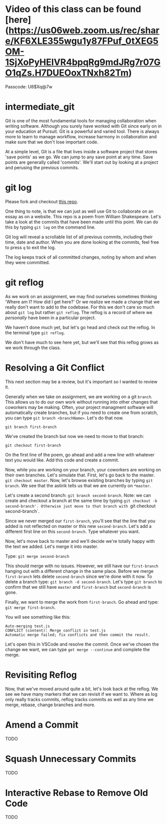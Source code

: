 # Video of this class can be found [here] (https://us06web.zoom.us/rec/share/KF6XLE355wgu1y87FPuf_0tXEG5OM-1SjXoPyHEIVR4bpqRg9mdJRg7r07GO1qZs.H7DUEOoxTNxh82Tm)

Passcode: U8$Xq@7w

# intermediate_git

Git is one of the most fundamental tools for managing collaboration when writing software. Although you surely have worked with Git since early on in your education at Pursuit. Git is a powerful and varied tool. There is always more to learn to manage workflow, increase harmony in collaboration and make sure that we don't lose important code. 

At a simple level, Git is a file that lives inside a software project that stores 'save points' as we go. We can jump to any save point at any time. Save points are generally called 'commits'. We'll start out by looking at a project and perusing the previous commits.

# git log 

Please fork and checkout [this repo](https://github.com/werner33/Sonnet).
 
One thing to note, is that we can just as well use Git to collaborate on an essay as on a website. This repo is a poem from William Shakespeare. Let's take a look at the commits that have been made until this point. We can do this by typing `git log` on the command line.
 
 Git log will reveal a scrollable list of all previous commits, including their time, date and author. When you are done looking at the commits, feel free to press `q` to exit the log. 
 
 The log keeps track of all committed changes, noting by whom and when they were committed. 

# git reflog 
 
As we work on an assignment, we may find ourselves sometimes thinking 'Where am I? How did I get here?' Or we realize we made a change that we really don't want to add to the codebase. For this we don't care so much about `git log` but rather `git reflog`. The reflog is a record of where we *personally* have been in a particular project. 

We haven't done much yet, but let's go head and check out the reflog. In the terminal type `git reflog`.
 
We don't have much to see here yet, but we'll see that this reflog grows as we work through the class. 
 
# Resolving a Git Conflict
 
 This next section may be a review, but it's important so I wanted to review it. 
 
 Generally when we take on assignment, we are working on a git `branch`. This allows us to do our own work without running into other changes that coworkers may be making. Often, your project managment software will automatically create branches, but if you need to create one from scratch, you can type `git branch <branchName>`. Let's do that now. 
 
 `git branch first-branch`
 
 We've created the branch but now we need to move to that branch:
 
 `git checkout first-branch`
 
 On the first line of the poem, go ahead and add a new line with whatever text you would like. Add this code and create a commit. 
 
 Now, while you are working on your branch, your coworkers are working on their own branches. Let's simulate that. First, let's go back to the master. `git checkout master`. Now, let's browse existing branches by typing `git branch`. We see that the astirik tells us that we are currently on `*master`. 
 
 Let's create a second branch: `git branch second-branch`. Note: we can create and checkout a branch at the same time by typing `git checkout -b second-branch'. Otherwise just move to that branch with `git checkout second-branch`.
 
 Since we never merged our `first-branch`, you'll see that the line that you added is not reflected on master or this new `second-branch`. Let's add a different first line on this `second-branch`. Type whatever you want. 
 
 Now, let's move back to master and we'll decide we're totally happy with the text we added. Let's merge it into master. 
 
 Type: `git merge second-branch`

 This should merge with no issues. However, we still have our `first-branch` hanging out with a different change in the same place. Before we merge `first-branch` lets delete `second-branch` since we're done with it now. To delete a branch type: `git branch -d second-branch`. Let's type `git branch` to confirm that we still have `master` and `first-branch` but `second-branch` is gone. 
 
 Finally, we want to merge the work from `first-branch`. Go ahead and type: `git merge first-branch`. 
 
 You will see something like this: 
 ```
Auto-merging test.js
CONFLICT (content): Merge conflict in test.js
Automatic merge failed; fix conflicts and then commit the result.
 ```
 
 Let's open this in VSCode and resolve the commit. Once we've chosen the change we want, we can type `get merge --continue` and complete the merge.
 
 
# Revisiting Reflog
 
 Now, that we've moved around quite a bit, let's look back at the reflog. We see we have many markers that we can revisit if we want to. Where as log only really tracks commits, reflog tracks commits as well as any time we merge, rebase, change branches and more. 
 
# Amend a Commit

TODO


# Squash Unnecessary Commits 

TODO

# Interactive Rebase to Remove Old Code

TODO
